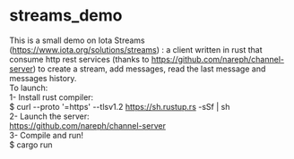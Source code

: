 # streams_demo
This is a small demo on Iota Streams (https://www.iota.org/solutions/streams) : a client written in rust that consume http rest services (thanks to https://github.com/nareph/channel-server) to create a stream, add messages, read the last message and messages history.  
To launch:  
1- Install rust compiler:  
$ curl --proto '=https' --tlsv1.2 https://sh.rustup.rs -sSf | sh  
2- Launch the server:  
https://github.com/nareph/channel-server  
3- Compile and run!  
$ cargo run
